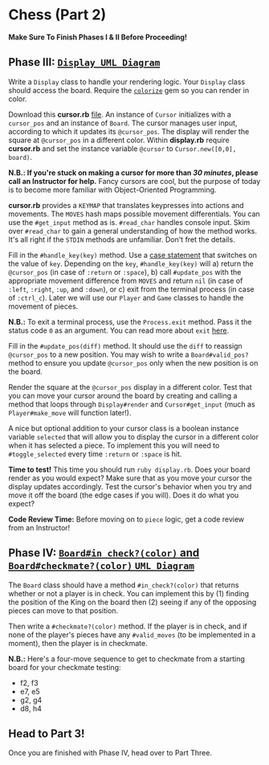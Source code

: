 # Chess (Part 2)

**Make Sure To Finish Phases I & II Before Proceeding!**

## Phase III: [`Display UML Diagram`][phase_3_uml]

Write a `Display` class to handle your rendering logic. Your `Display` class
should access the board. Require the [`colorize`][colorize-gem] gem so you can
render in color.

Download this __cursor.rb__ [file][cursor]. An instance of `Cursor` initializes
with a `cursor_pos` and an instance of `Board`. The cursor manages user input,
according to which it updates its `@cursor_pos`. The display will render the
square at `@cursor_pos` in a different color. Within __display.rb__ require
__cursor.rb__ and set the instance variable `@cursor` to `Cursor.new([0,0],
board)`.

**N.B.: If you're stuck on making a cursor for more than _30 minutes_, please
call an Instructor for help.** Fancy cursors are cool, but the purpose of today
is to become more familiar with Object-Oriented Programming.

__cursor.rb__ provides a `KEYMAP` that translates keypresses into actions and
movements. The `MOVES` hash maps possible movement differentials. You can use
the `#get_input` method as is. `#read_char` handles console input. Skim over
`#read_char` to gain a general understanding of how the method works. It's all
right if the `STDIN` methods are unfamiliar. Don't fret the details.

Fill in the `#handle_key(key)` method. Use a [case statement][case statements]
that switches on the value of `key`. Depending on the `key`, `#handle_key(key)`
will a) return the `@cursor_pos` (in case of `:return` or `:space`), b) call
`#update_pos` with the appropriate movement difference from `MOVES` and return
`nil` (in case of `:left`, `:right`, `:up`, and `:down`), or c) exit from the
terminal process (in case of `:ctrl_c`). Later we will use our `Player` and
`Game` classes to handle the movement of pieces.

**N.B.:** To exit a terminal process, use the `Process.exit` method. Pass it the
status code `0` as an argument. You can read more about `exit`
[here][process-exit].

Fill in the `#update_pos(diff)` method. It should use the `diff` to reassign
`@cursor_pos` to a new position. You may wish to write a `Board#valid_pos?`
method to ensure you update `@cursor_pos` only when the new position is on the
board.

Render the square at the `@cursor_pos` display in a different color. Test that
you can move your cursor around the board by creating and calling a method that
loops through `Display#render` and `Cursor#get_input` (much as
`Player#make_move` will function later!).

A nice but optional addition to your cursor class is a boolean instance variable
`selected` that will allow you to display the cursor in a different color when
it has selected a piece. To implement this you will need to `#toggle_selected`
every time `:return` or `:space` is hit.

**Time to test!** This time you should run `ruby display.rb`. Does your board
render as you would expect? Make sure that as you move your cursor the display
updates accordingly. Test the cursor's behavior when you try and move it off the
board (the edge cases if you will). Does it do what you expect?

**Code Review Time:** Before moving on to `piece` logic, get a code review from
an Instructor!

## Phase IV: [`Board#in_check?(color)` and `Board#checkmate?(color)` `UML Diagram`][phase_4_uml]

The `Board` class should have a method `#in_check?(color)` that returns whether
or not a player is in check. You can implement this by (1) finding the position
of the King on the board then (2) seeing if any of the opposing pieces can move
to that position.

Then write a `#checkmate?(color)` method. If the player is in check, and if none
of the player's pieces have any `#valid_moves` (to be implemented in a moment),
then the player is in checkmate.

**N.B.:** Here's a four-move sequence to get to checkmate from a starting board
for your checkmate testing:

- f2, f3
- e7, e5
- g2, g4
- d8, h4

## Head to Part 3!

Once you are finished with Phase IV, head over to Part Three.

[colorize-gem]: https://github.com/fazibear/colorize
[cursor]: https://assets.aaonline.io/fullstack/ruby/projects/chess/cursor.rb
[process-exit]: http://ruby-doc.org/core-2.2.0/Process.html#method-c-exit
[case statements]: http://ruby-doc.org/docs/keywords/1.9/Object.html#method-i-case
[phase_3_uml]: https://appacademy-open-assets.s3-us-west-1.amazonaws.com/fullstack/ruby/assets/Chess_Diagram_edited_Phase_3.png
[phase_4_uml]: https://appacademy-open-assets.s3-us-west-1.amazonaws.com/fullstack/ruby/assets/Chess_Diagram_edited_Phase_4.png
